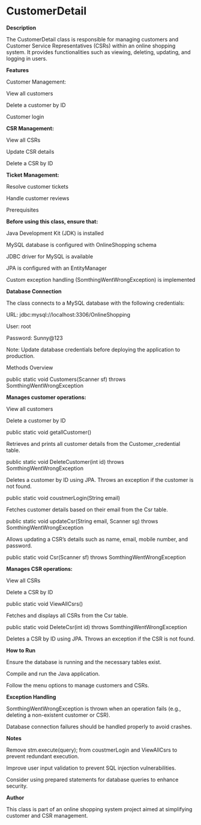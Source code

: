 # CustomerDetail 

**Description**

The CustomerDetail class is responsible for managing customers and Customer Service Representatives (CSRs) within an online shopping system. It provides functionalities such as viewing, deleting, updating, and logging in users.

**Features**

Customer Management:

View all customers

Delete a customer by ID

Customer login

**CSR Management:**

View all CSRs

Update CSR details

Delete a CSR by ID

**Ticket Management:**

Resolve customer tickets

Handle customer reviews

Prerequisites

**Before using this class, ensure that:**

Java Development Kit (JDK) is installed

MySQL database is configured with OnlineShopping schema

JDBC driver for MySQL is available

JPA is configured with an EntityManager

Custom exception handling (SomthingWentWrongException) is implemented

**Database Connection**

The class connects to a MySQL database with the following credentials:

URL: jdbc:mysql://localhost:3306/OnlineShopping

User: root

Password: Sunny@123

Note: Update database credentials before deploying the application to production.

Methods Overview

public static void Customers(Scanner sf) throws SomthingWentWrongException

**Manages customer operations:**

View all customers

Delete a customer by ID

public static void getallCustomer()

Retrieves and prints all customer details from the Customer_credential table.

public static void DeleteCustomer(int id) throws SomthingWentWrongException

Deletes a customer by ID using JPA. Throws an exception if the customer is not found.

public static void coustmerLogin(String email)

Fetches customer details based on their email from the Csr table.

public static void updateCsr(String email, Scanner sg) throws SomthingWentWrongException

Allows updating a CSR’s details such as name, email, mobile number, and password.

public static void Csr(Scanner sf) throws SomthingWentWrongException

**Manages CSR operations:**

View all CSRs

Delete a CSR by ID

public static void ViewAllCsrs()

Fetches and displays all CSRs from the Csr table.

public static void DeleteCsr(int id) throws SomthingWentWrongException

Deletes a CSR by ID using JPA. Throws an exception if the CSR is not found.

**How to Run**

Ensure the database is running and the necessary tables exist.

Compile and run the Java application.

Follow the menu options to manage customers and CSRs.

**Exception Handling**

SomthingWentWrongException is thrown when an operation fails (e.g., deleting a non-existent customer or CSR).

Database connection failures should be handled properly to avoid crashes.

**Notes**

Remove stm.execute(query); from coustmerLogin and ViewAllCsrs to prevent redundant execution.

Improve user input validation to prevent SQL injection vulnerabilities.

Consider using prepared statements for database queries to enhance security.

**Author**

This class is part of an online shopping system project aimed at simplifying customer and CSR management.
